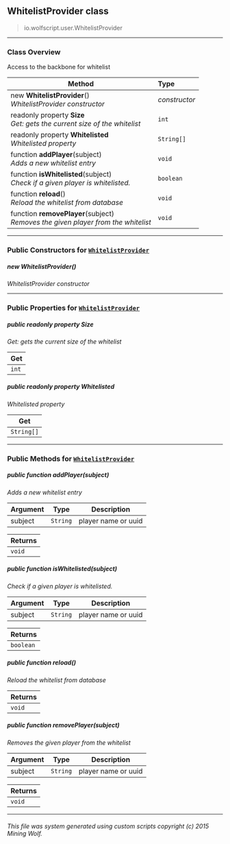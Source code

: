 ## WhitelistProvider __class__

>io.wolfscript.user.WhitelistProvider

---

### Class Overview

Access to the backbone for whitelist

Method | Type   
--- | :--- 
new __WhitelistProvider__() <br> _WhitelistProvider constructor_ | _constructor_
 readonly property __Size__ <br> _Get: gets the current size of the whitelist_ | `int`
 readonly property __Whitelisted__ <br> _Whitelisted property_ | `String[]`
 function __addPlayer__(subject) <br> _Adds a new whitelist entry_ | `void`
 function __isWhitelisted__(subject) <br> _Check if a given player is whitelisted._ | `boolean`
 function __reload__() <br> _Reload the whitelist from database_ | `void`
 function __removePlayer__(subject) <br> _Removes the given player from the whitelist_ | `void`



---

### Public Constructors for [`WhitelistProvider`](WhitelistProvider.md)

##### <a id='whitelistprovider'></a>new __WhitelistProvider__() 

_WhitelistProvider constructor_


---

### Public Properties for [`WhitelistProvider`](WhitelistProvider.md)

##### <a id='size'></a>public  readonly property __Size__

_Get: gets the current size of the whitelist_

Get | 
--- | 
`int` |



##### <a id='whitelisted'></a>public  readonly property __Whitelisted__

_Whitelisted property_

Get | 
--- | 
`String[]` |



---

### Public Methods for [`WhitelistProvider`](WhitelistProvider.md)

##### <a id='addplayer'></a>public  function __addPlayer__(subject)

_Adds a new whitelist entry_

Argument | Type | Description  
--- | --- | --- 
subject | `String` | player name or uuid

Returns | 
--- | 
`void` |


##### <a id='iswhitelisted'></a>public  function __isWhitelisted__(subject)

_Check if a given player is whitelisted._

Argument | Type | Description  
--- | --- | --- 
subject | `String` | player name or uuid

Returns | 
--- | 
`boolean` |


##### <a id='reload'></a>public  function __reload__()

_Reload the whitelist from database_

Returns | 
--- | 
`void` |


##### <a id='removeplayer'></a>public  function __removePlayer__(subject)

_Removes the given player from the whitelist_

Argument | Type | Description  
--- | --- | --- 
subject | `String` | player name or uuid

Returns | 
--- | 
`void` |


---


###### This file was system generated using custom scripts copyright (c) 2015 Mining Wolf.
	

